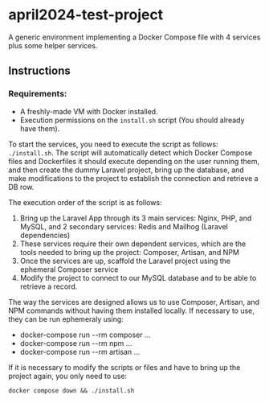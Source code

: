 # april2024-test-project

A generic environment implementing a Docker Compose file with 4 services plus some helper services.

## Instructions

### Requirements:
  * A freshly-made VM with Docker installed.
  * Execution permissions on the `install.sh` script (You should already have them).

To start the services, you need to execute the script as follows: `./install.sh`. The script will automatically detect which Docker Compose files and Dockerfiles it should execute depending on the user running them, and then create the dummy Laravel project, bring up the database, and make modifications to the project to establish the connection and retrieve a DB row.

The execution order of the script is as follows:
  1. Bring up the Laravel App through its 3 main services: Nginx, PHP, and MySQL, and 2 secondary services: Redis and Mailhog (Laravel dependencies)
  2. These services require their own dependent services, which are the tools needed to bring up the project: Composer, Artisan, and NPM
  3. Once the services are up, scaffold the Laravel project using the ephemeral Composer service
  4. Modify the project to connect to our MySQL database and to be able to retrieve a record.

The way the services are designed allows us to use Composer, Artisan, and NPM commands without having them installed locally. If necessary to use, they can be run ephemeraly using:

  * docker-compose run --rm composer ...
  * docker-compose run --rm npm ...
  * docker-compose run --rm artisan ...

If it is necessary to modify the scripts or files and have to bring up the project again, you only need to use:

`docker compose down && ./install.sh`
